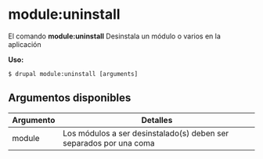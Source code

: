 # module:uninstall
El comando **module:uninstall** Desinstala un módulo o varios en la aplicación

**Uso:**
```
$ drupal module:uninstall [arguments] 
```

## Argumentos disponibles
Argumento | Detalles
---------|-------------
module | Los módulos a ser desinstalado(s) deben ser separados por una coma
